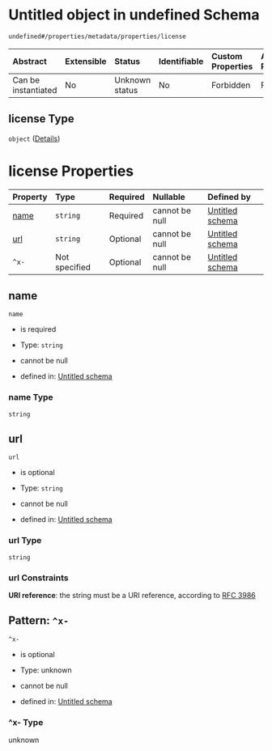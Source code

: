 # Untitled object in undefined Schema

```txt
undefined#/properties/metadata/properties/license
```



| Abstract            | Extensible | Status         | Identifiable | Custom Properties | Additional Properties | Access Restrictions | Defined In                                                          |
| :------------------ | :--------- | :------------- | :----------- | :---------------- | :-------------------- | :------------------ | :------------------------------------------------------------------ |
| Can be instantiated | No         | Unknown status | No           | Forbidden         | Forbidden             | none                | [test1.schema.json*](json/test1.schema.json "open original schema") |

## license Type

`object` ([Details](test1-properties-metadata-properties-license.md))

# license Properties

| Property      | Type          | Required | Nullable       | Defined by                                                                                                                                                        |
| :------------ | :------------ | :------- | :------------- | :---------------------------------------------------------------------------------------------------------------------------------------------------------------- |
| [name](#name) | `string`      | Required | cannot be null | [Untitled schema](test1-properties-metadata-properties-license-properties-name.md "undefined#/properties/metadata/properties/license/properties/name")            |
| [url](#url)   | `string`      | Optional | cannot be null | [Untitled schema](test1-properties-metadata-properties-license-properties-url.md "undefined#/properties/metadata/properties/license/properties/url")              |
| `^x-`         | Not specified | Optional | cannot be null | [Untitled schema](test1-properties-metadata-properties-license-patternproperties-x-.md "undefined#/properties/metadata/properties/license/patternProperties/^x-") |

## name



`name`

*   is required

*   Type: `string`

*   cannot be null

*   defined in: [Untitled schema](test1-properties-metadata-properties-license-properties-name.md "undefined#/properties/metadata/properties/license/properties/name")

### name Type

`string`

## url



`url`

*   is optional

*   Type: `string`

*   cannot be null

*   defined in: [Untitled schema](test1-properties-metadata-properties-license-properties-url.md "undefined#/properties/metadata/properties/license/properties/url")

### url Type

`string`

### url Constraints

**URI reference**: the string must be a URI reference, according to [RFC 3986](https://tools.ietf.org/html/rfc3986 "check the specification")

## Pattern: `^x-`



`^x-`

*   is optional

*   Type: unknown

*   cannot be null

*   defined in: [Untitled schema](test1-properties-metadata-properties-license-patternproperties-x-.md "undefined#/properties/metadata/properties/license/patternProperties/^x-")

### ^x- Type

unknown
